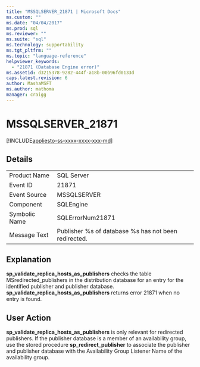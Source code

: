 ```yaml
---
title: "MSSQLSERVER_21871 | Microsoft Docs"
ms.custom: ""
ms.date: "04/04/2017"
ms.prod: sql
ms.reviewer: ""
ms.suite: "sql"
ms.technology: supportability
ms.tgt_pltfrm: ""
ms.topic: "language-reference"
helpviewer_keywords: 
  - "21871 (Database Engine error)"
ms.assetid: d3215378-9282-444f-a18b-00b96fd0133d
caps.latest.revision: 6
author: MashaMSFT
ms.author: mathoma
manager: craigg
---
```

# MSSQLSERVER_21871
[!INCLUDE[appliesto-ss-xxxx-xxxx-xxx-md](../../includes/appliesto-ss-xxxx-xxxx-xxx-md.md)]
  
## Details  
  
|||  
|-|-|  
|Product Name|SQL Server|  
|Event ID|21871|  
|Event Source|MSSQLSERVER|  
|Component|SQLEngine|  
|Symbolic Name|SQLErrorNum21871|  
|Message Text|Publisher %s of database %s has not been redirected.|  
  
## Explanation  
**sp_validate_replica_hosts_as_publishers** checks the table MSredirected_publishers in the distribution database for an entry for the identified publisher and publisher database.  **sp_validate_replica_hosts_as_publishers** returns error 21871 when no entry is found.  
  
## User Action  
**sp_validate_replica_hosts_as_publishers** is only relevant for redirected publishers. If the publisher database is a member of an availability group, use the stored procedure **sp_redirect_publisher** to associate the publisher and publisher database with the Availability Group Listener Name of the availability group.  
  
